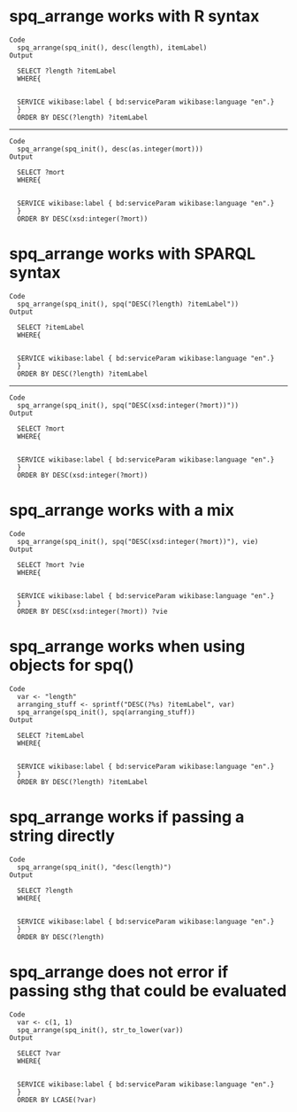 # spq_arrange works with R syntax

    Code
      spq_arrange(spq_init(), desc(length), itemLabel)
    Output
      
      SELECT ?length ?itemLabel
      WHERE{
      
      
      SERVICE wikibase:label { bd:serviceParam wikibase:language "en".}
      }
      ORDER BY DESC(?length) ?itemLabel

---

    Code
      spq_arrange(spq_init(), desc(as.integer(mort)))
    Output
      
      SELECT ?mort
      WHERE{
      
      
      SERVICE wikibase:label { bd:serviceParam wikibase:language "en".}
      }
      ORDER BY DESC(xsd:integer(?mort))

# spq_arrange works with SPARQL syntax

    Code
      spq_arrange(spq_init(), spq("DESC(?length) ?itemLabel"))
    Output
      
      SELECT ?itemLabel
      WHERE{
      
      
      SERVICE wikibase:label { bd:serviceParam wikibase:language "en".}
      }
      ORDER BY DESC(?length) ?itemLabel

---

    Code
      spq_arrange(spq_init(), spq("DESC(xsd:integer(?mort))"))
    Output
      
      SELECT ?mort
      WHERE{
      
      
      SERVICE wikibase:label { bd:serviceParam wikibase:language "en".}
      }
      ORDER BY DESC(xsd:integer(?mort))

# spq_arrange works with a mix

    Code
      spq_arrange(spq_init(), spq("DESC(xsd:integer(?mort))"), vie)
    Output
      
      SELECT ?mort ?vie
      WHERE{
      
      
      SERVICE wikibase:label { bd:serviceParam wikibase:language "en".}
      }
      ORDER BY DESC(xsd:integer(?mort)) ?vie

# spq_arrange works when using objects for spq()

    Code
      var <- "length"
      arranging_stuff <- sprintf("DESC(?%s) ?itemLabel", var)
      spq_arrange(spq_init(), spq(arranging_stuff))
    Output
      
      SELECT ?itemLabel
      WHERE{
      
      
      SERVICE wikibase:label { bd:serviceParam wikibase:language "en".}
      }
      ORDER BY DESC(?length) ?itemLabel

# spq_arrange works if passing a string directly

    Code
      spq_arrange(spq_init(), "desc(length)")
    Output
      
      SELECT ?length
      WHERE{
      
      
      SERVICE wikibase:label { bd:serviceParam wikibase:language "en".}
      }
      ORDER BY DESC(?length)

# spq_arrange does not error if passing sthg that could be evaluated

    Code
      var <- c(1, 1)
      spq_arrange(spq_init(), str_to_lower(var))
    Output
      
      SELECT ?var
      WHERE{
      
      
      SERVICE wikibase:label { bd:serviceParam wikibase:language "en".}
      }
      ORDER BY LCASE(?var)

